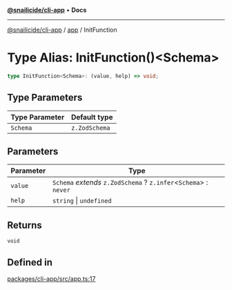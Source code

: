 [**@snailicide/cli-app**](../../../README.md) • **Docs**

---

[@snailicide/cli-app](../../../README.md) / [app](../README.md) / InitFunction

# Type Alias: InitFunction()\<Schema\>

```ts
type InitFunction<Schema>: (value, help) => void;
```

## Type Parameters

| Type Parameter | Default type  |
| -------------- | ------------- |
| `Schema`       | `z.ZodSchema` |

## Parameters

| Parameter | Type |
| --- | --- |
| `value` | `Schema` _extends_ `z.ZodSchema` ? `z.infer`\<`Schema`\> : `never` |
| `help` | `string` \| `undefined` |

## Returns

`void`

## Defined in

[packages/cli-app/src/app.ts:17](https://github.com/gbtunney/snailicide-monorepo/blob/master/packages/cli-app/src/app.ts#L17)
